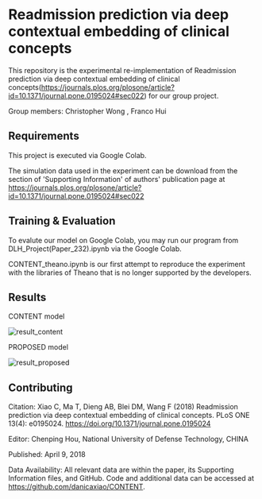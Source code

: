 
# Readmission prediction via deep contextual embedding of clinical concepts

This repository is the experimental re-implementation of Readmission prediction via deep contextual embedding of clinical concepts(https://journals.plos.org/plosone/article?id=10.1371/journal.pone.0195024#sec022) for our group project. 

Group members: Christopher Wong , Franco Hui

## Requirements

This project is executed via Google Colab.

The simulation data used in the experiment can be download from the section of 'Supporting Information' of authors' publication page at https://journals.plos.org/plosone/article?id=10.1371/journal.pone.0195024#sec022


## Training & Evaluation

To evalute our model on Google Colab, you may run our program from DLH_Project(Paper_232).ipynb via the Google Colab. 

CONTENT_theano.ipynb is our first attempt to reproduce the experiment with the libraries of Theano that is no longer supported by the developers.

## Results

CONTENT model

![result_content](https://user-images.githubusercontent.com/103898400/167280372-44ff84c3-7fde-4b2c-bc8a-2fec4ad8f3fc.PNG)

PROPOSED model

![result_proposed](https://user-images.githubusercontent.com/103898400/167280385-df0a7962-e797-4c5c-84bb-43676140aacb.PNG)


## Contributing

Citation: Xiao C, Ma T, Dieng AB, Blei DM, Wang F (2018) Readmission prediction via deep contextual embedding of clinical concepts. PLoS ONE 13(4): e0195024. https://doi.org/10.1371/journal.pone.0195024

Editor: Chenping Hou, National University of Defense Technology, CHINA

Published: April 9, 2018

Data Availability: All relevant data are within the paper, its Supporting Information files, and GitHub. Code and additional data can be accessed at https://github.com/danicaxiao/CONTENT.
